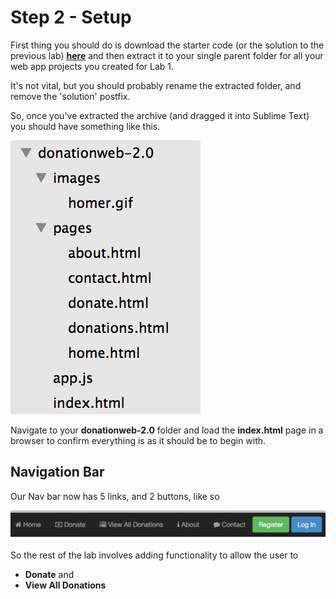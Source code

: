 # Step 2 - Setup

First thing you should do is download the starter code (or the solution to the previous lab) **[here](../zips/donationweb-3.0.zip)** and then extract it to your single parent folder for all your web app projects you created for Lab 1. 

It's not vital, but you should probably rename the extracted folder, and remove the 'solution' postfix.

So, once you've extracted the archive (and dragged it into Sublime Text) you should have something like this.

![](../images/donationweb-2.0.start.png)

Navigate to your **donationweb-2.0** folder and load the **index.html** page in a browser to confirm everything is as it should be to begin with.


## Navigation Bar

Our Nav bar now has 5 links, and 2 buttons, like so

![](../images/navbar.lab1.v3.png)

So the rest of the lab involves adding functionality to allow the user to

* **Donate** and
* **View All Donations**
 

